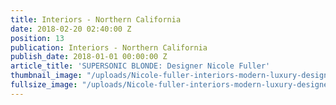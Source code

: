 ```yaml
---
title: Interiors - Northern California
date: 2018-02-20 02:40:00 Z
position: 13
publication: Interiors - Northern California
publish_date: 2018-01-01 00:00:00 Z
article_title: 'SUPERSONIC BLONDE: Designer Nicole Fuller'
thumbnail_image: "/uploads/Nicole-fuller-interiors-modern-luxury-designer-Profile.jpg"
fullsize_image: "/uploads/Nicole-fuller-interiors-modern-luxury-designer-Profile.jpg"
---
```



